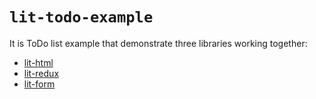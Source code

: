 # `lit-todo-example`

It is ToDo list example that demonstrate three libraries working together:
* [lit-html](https://github.com/PolymerLabs/lit-html)
* [lit-redux](https://github.com/jmas/lit-redux)
* [lit-form](https://github.com/jmas/lit-form)
